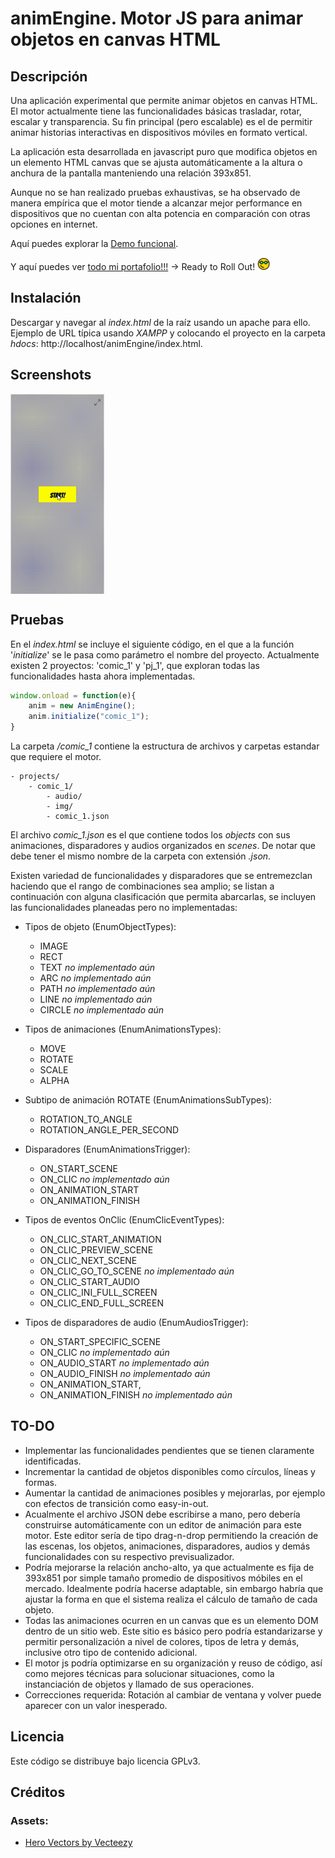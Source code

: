 # animEngine. Motor JS para animar objetos en canvas HTML

## Descripción

Una aplicación experimental que permite animar objetos en canvas HTML. El motor actualmente tiene las funcionalidades básicas trasladar, rotar, escalar y transparencia. Su fin principal (pero escalable) es el de permitir animar historias interactivas en dispositivos móviles en formato vertical.

La aplicación esta desarrollada en javascript puro que modifica objetos en un elemento HTML canvas que se ajusta automáticamente a la altura o anchura de la pantalla manteniendo una relación 393x851.

Aunque no se han realizado pruebas exhaustivas, se ha observado de manera empírica que el motor tiende a alcanzar mejor performance en dispositivos que no cuentan con alta potencia en comparación con otras opciones en internet.

Aquí puedes explorar la [Demo funcional](https://jonnathan.site/portfolio/lab/grammar/index.html).

Y aquí puedes ver [todo mi portafolio!!!](https://jonnathan.site) -> Ready to Roll Out! <img src="assets/images/smart-glasses.png" alt="geek" width="20"/>

## Instalación

Descargar y navegar al *index.html* de la raíz usando un apache para ello. Ejemplo de URL típica usando *XAMPP* y colocando el proyecto en la carpeta *hdocs*:
http://localhost/animEngine/index.html.

## Screenshots

<img align="center" src="doc/comic_1_test_1.gif" alt="drawing" width="150"/>

## Pruebas

En el *index.html* se incluye el siguiente código, en el que a la función '*initialize*' se le pasa como parámetro el nombre del proyecto. Actualmente existen 2 proyectos: 'comic_1' y 'pj_1', que exploran todas las funcionalidades hasta ahora implementadas.

```javascript
window.onload = function(e){
	anim = new AnimEngine();
	anim.initialize("comic_1");
}
```

La carpeta */comic_1* contiene la estructura de archivos y carpetas estandar que requiere el motor.

```
- projects/
	- comic_1/
		- audio/
		- img/
		- comic_1.json
```

El archivo *comic_1.json* es el que contiene todos los *objects* con sus animaciones, disparadores y audios organizados en *scenes*. De notar que debe tener el mismo nombre de la carpeta con extensión *.json*.

Existen variedad de funcionalidades y disparadores que se entremezclan haciendo que el rango de combinaciones sea amplio; se listan a continuación con alguna clasificación que permita abarcarlas, se incluyen las funcionalidades planeadas pero no implementadas:

- Tipos de objeto (EnumObjectTypes):
    - IMAGE
    - RECT
    - TEXT *no implementado aún*
    - ARC *no implementado aún*
    - PATH *no implementado aún*
    - LINE *no implementado aún*
    - CIRCLE *no implementado aún*

- Tipos de animaciones (EnumAnimationsTypes):
    - MOVE
    - ROTATE
    - SCALE
    - ALPHA

- Subtipo de animación ROTATE (EnumAnimationsSubTypes):
	- ROTATION_TO_ANGLE
	- ROTATION_ANGLE_PER_SECOND

- Disparadores (EnumAnimationsTrigger):
	- ON_START_SCENE
	- ON_CLIC *no implementado aún*
	- ON_ANIMATION_START
	- ON_ANIMATION_FINISH

- Tipos de eventos OnClic (EnumClicEventTypes):
	- ON_CLIC_START_ANIMATION
	- ON_CLIC_PREVIEW_SCENE
	- ON_CLIC_NEXT_SCENE
	- ON_CLIC_GO_TO_SCENE *no implementado aún*
	- ON_CLIC_START_AUDIO
	- ON_CLIC_INI_FULL_SCREEN
	- ON_CLIC_END_FULL_SCREEN

- Tipos de disparadores de audio (EnumAudiosTrigger):
	- ON_START_SPECIFIC_SCENE
	- ON_CLIC *no implementado aún*
	- ON_AUDIO_START *no implementado aún*
	- ON_AUDIO_FINISH *no implementado aún*
	- ON_ANIMATION_START,
	- ON_ANIMATION_FINISH *no implementado aún*

## TO-DO

- Implementar las funcionalidades pendientes que se tienen claramente identificadas.
- Incrementar la cantidad de objetos disponibles como círculos, líneas y formas.
- Aumentar la cantidad de animaciones posibles y mejorarlas, por ejemplo con efectos de transición como easy-in-out.
- Acualmente el archivo JSON debe escribirse a mano, pero debería construirse automáticamente con un editor de animación para este motor. Este editor sería de tipo drag-n-drop permitiendo la creación de las escenas, los objetos, animaciones, disparadores, audios y demás funcionalidades con su respectivo previsualizador.
- Podría mejorarse la relación ancho-alto, ya que actualmente es fija de 393x851 por simple tamaño promedio de dispositivos móbiles en el mercado. Idealmente podría hacerse adaptable, sin embargo habría que ajustar la forma en que el sistema realiza el cálculo de tamaño de cada objeto.
- Todas las animaciones ocurren en un canvas que es un elemento DOM dentro de un sitio web. Este sitio es básico pero podría estandarizarse y permitir personalización a nivel de colores, tipos de letra y demás, inclusive otro tipo de contenido adicional.
- El motor js podría optimizarse en su organización y reuso de código, así como mejores técnicas para solucionar situaciones, como la instanciación de objetos y llamado de sus operaciones.
- Correcciones requerida: Rotación al cambiar de ventana y volver puede aparecer con un valor inesperado.

## Licencia

Este código se distribuye bajo licencia GPLv3.

## Créditos

### Assets:

- <a href="https://www.vecteezy.com/free-vector/hero">Hero Vectors by Vecteezy</a>


